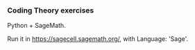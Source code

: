 ### Coding Theory exercises

Python + SageMath.

Run it in https://sagecell.sagemath.org/,
with Language: 'Sage'.
